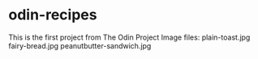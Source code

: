 # odin-recipes
This is the first project from The Odin Project
Image files: plain-toast.jpg fairy-bread.jpg  peanutbutter-sandwich.jpg
